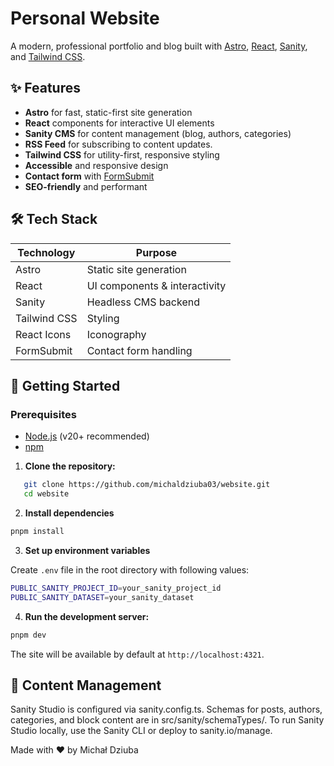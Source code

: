 # Personal Website

A modern, professional portfolio and blog built with [Astro](https://astro.build/), [React](https://react.dev/), [Sanity](https://www.sanity.io/), and [Tailwind CSS](https://tailwindcss.com/).

## ✨ Features

- **Astro** for fast, static-first site generation
- **React** components for interactive UI elements
- **Sanity CMS** for content management (blog, authors, categories)
- **RSS Feed** for subscribing to content updates.
- **Tailwind CSS** for utility-first, responsive styling
- **Accessible** and responsive design
- **Contact form** with [FormSubmit](https://formsubmit.co/)
- **SEO-friendly** and performant

## 🛠️ Tech Stack

| Technology      | Purpose                        |
|-----------------|-------------------------------|
| Astro           | Static site generation         |
| React           | UI components & interactivity  |
| Sanity          | Headless CMS backend           |
| Tailwind CSS    | Styling                        |
| React Icons     | Iconography                    |
| FormSubmit      | Contact form handling          |

## 🚀 Getting Started

### Prerequisites

- [Node.js](https://nodejs.org/) (v20+ recommended)
- [npm](https://www.npmjs.com/)

1. **Clone the repository:**

```sh
   git clone https://github.com/michaldziuba03/website.git
   cd website
```

2. **Install dependencies**

```sh
pnpm install
```

3. **Set up environment variables**

Create `.env` file in the root directory with following values:

```sh
PUBLIC_SANITY_PROJECT_ID=your_sanity_project_id
PUBLIC_SANITY_DATASET=your_sanity_dataset
```

4. **Run the development server:**

```sh
pnpm dev
```

The site will be available by default at `http://localhost:4321`.

## 📝 Content Management

Sanity Studio is configured via sanity.config.ts.
Schemas for posts, authors, categories, and block content are in src/sanity/schemaTypes/.
To run Sanity Studio locally, use the Sanity CLI or deploy to sanity.io/manage.


Made with ❤️ by Michał Dziuba

